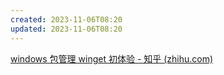 ```yaml
---
created: 2023-11-06T08:20
updated: 2023-11-06T08:20
---
```

[windows 包管理 winget 初体验 - 知乎 (zhihu.com)](https://zhuanlan.zhihu.com/p/633269318)